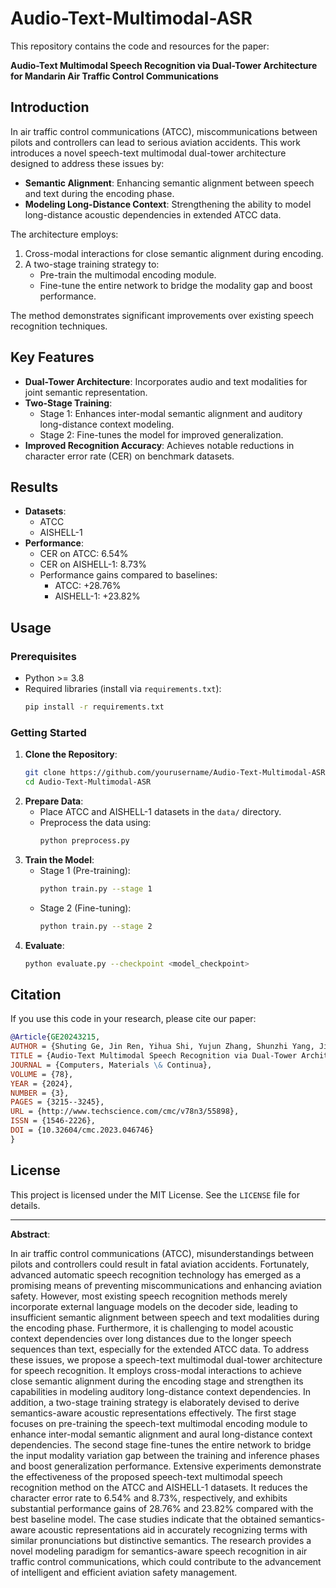 # Audio-Text-Multimodal-ASR

This repository contains the code and resources for the paper:

**Audio-Text Multimodal Speech Recognition via Dual-Tower Architecture for Mandarin Air Traffic Control Communications**

## Introduction
In air traffic control communications (ATCC), miscommunications between pilots and controllers can lead to serious aviation accidents. This work introduces a novel speech-text multimodal dual-tower architecture designed to address these issues by:

- **Semantic Alignment**: Enhancing semantic alignment between speech and text during the encoding phase.
- **Modeling Long-Distance Context**: Strengthening the ability to model long-distance acoustic dependencies in extended ATCC data.

The architecture employs:
1. Cross-modal interactions for close semantic alignment during encoding.
2. A two-stage training strategy to:
   - Pre-train the multimodal encoding module.
   - Fine-tune the entire network to bridge the modality gap and boost performance.

The method demonstrates significant improvements over existing speech recognition techniques.

## Key Features
- **Dual-Tower Architecture**: Incorporates audio and text modalities for joint semantic representation.
- **Two-Stage Training**: 
  - Stage 1: Enhances inter-modal semantic alignment and auditory long-distance context modeling.
  - Stage 2: Fine-tunes the model for improved generalization.
- **Improved Recognition Accuracy**: Achieves notable reductions in character error rate (CER) on benchmark datasets.

## Results
- **Datasets**:
  - ATCC
  - AISHELL-1
- **Performance**:
  - CER on ATCC: 6.54%
  - CER on AISHELL-1: 8.73%
  - Performance gains compared to baselines:
    - ATCC: +28.76%
    - AISHELL-1: +23.82%

## Usage
### Prerequisites
- Python >= 3.8
- Required libraries (install via `requirements.txt`):
  ```bash
  pip install -r requirements.txt
  ```

### Getting Started
1. **Clone the Repository**:
   ```bash
   git clone https://github.com/yourusername/Audio-Text-Multimodal-ASR.git
   cd Audio-Text-Multimodal-ASR
   ```
2. **Prepare Data**:
   - Place ATCC and AISHELL-1 datasets in the `data/` directory.
   - Preprocess the data using:
     ```bash
     python preprocess.py
     ```
3. **Train the Model**:
   - Stage 1 (Pre-training):
     ```bash
     python train.py --stage 1
     ```
   - Stage 2 (Fine-tuning):
     ```bash
     python train.py --stage 2
     ```
4. **Evaluate**:
   ```bash
   python evaluate.py --checkpoint <model_checkpoint>
   ```

## Citation
If you use this code in your research, please cite our paper:

```bibtex
@Article{GE20243215,
AUTHOR = {Shuting Ge, Jin Ren, Yihua Shi, Yujun Zhang, Shunzhi Yang, Jinfeng Yang},
TITLE = {Audio-Text Multimodal Speech Recognition via Dual-Tower Architecture for Mandarin Air Traffic Control Communications},
JOURNAL = {Computers, Materials \& Continua},
VOLUME = {78},
YEAR = {2024},
NUMBER = {3},
PAGES = {3215--3245},
URL = {http://www.techscience.com/cmc/v78n3/55898},
ISSN = {1546-2226},
DOI = {10.32604/cmc.2023.046746}
}
```

## License
This project is licensed under the MIT License. See the `LICENSE` file for details.

---

**Abstract**:

In air traffic control communications (ATCC), misunderstandings between pilots and controllers could result in fatal aviation accidents. Fortunately, advanced automatic speech recognition technology has emerged as a promising means of preventing miscommunications and enhancing aviation safety. However, most existing speech recognition methods merely incorporate external language models on the decoder side, leading to insufficient semantic alignment between speech and text modalities during the encoding phase. Furthermore, it is challenging to model acoustic context dependencies over long distances due to the longer speech sequences than text, especially for the extended ATCC data. To address these issues, we propose a speech-text multimodal dual-tower architecture for speech recognition. It employs cross-modal interactions to achieve close semantic alignment during the encoding stage and strengthen its capabilities in modeling auditory long-distance context dependencies. In addition, a two-stage training strategy is elaborately devised to derive semantics-aware acoustic representations effectively. The first stage focuses on pre-training the speech-text multimodal encoding module to enhance inter-modal semantic alignment and aural long-distance context dependencies. The second stage fine-tunes the entire network to bridge the input modality variation gap between the training and inference phases and boost generalization performance. Extensive experiments demonstrate the effectiveness of the proposed speech-text multimodal speech recognition method on the ATCC and AISHELL-1 datasets. It reduces the character error rate to 6.54% and 8.73%, respectively, and exhibits substantial performance gains of 28.76% and 23.82% compared with the best baseline model. The case studies indicate that the obtained semantics-aware acoustic representations aid in accurately recognizing terms with similar pronunciations but distinctive semantics. The research provides a novel modeling paradigm for semantics-aware speech recognition in air traffic control communications, which could contribute to the advancement of intelligent and efficient aviation safety management.
